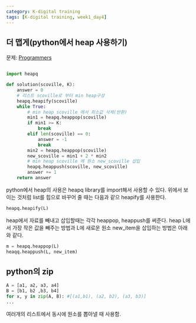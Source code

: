 ```yaml
---
category: K-digital training
tags: [K-digital training, week1_day4]
---
```


## 더 맵게(python에서 heap 사용하기)

문제: [Programmers](https://programmers.co.kr/learn/courses/30/lessons/42626)

```python

import heapq

def solution(scoville, K):
    answer = 0
    # 리스트 scoville로 부터 min heap구성
    heapq.heapify(scoville)
    while True:
        # min heap scoville 에서 최소값 삭제(반환)
        min1 = heapq.heappop(scoville)
        if min1 >= K:
            break
        elif len(scoville) == 0:
            answer = -1
            break
        min2 = heapq.heappop(scoville)
        new_scoville = min1 + 2 * min2
        # min heap scoville 에 원소 new_scoville 삽입
        heapq.heappush(scoville, new_scoville)
        answer += 1
    return answer

```

python에서 heap의 사용은 heapq library를 import해서 사용할 수 있다. 위에서 보이는 것처럼 list를 힙으로 바꾸어 줄 때는 다음과 같으 heapify를 사용한다.
```python
heapq.heapify(L)
```
heap에서 자료를 빼내고 삽입할때는 각각 heappop, heappush를 써준다. heap L에서 가장 작은 값을 빼주는 방법과 L에 새로운 원소 new_item을 삽입하는 방법은 아래와 같다.
```python
m = heapq.heappop(L)
heaqq.heappush(L, new_item)
```

## python의 zip
```python
A = [a1, a2, a3, a4]
B = [b1, b2 ,b3, b4]
for x, y in zip(A, B): #[(a1,b1), (a2, b2), (a3, b3)]
...
```
여러개의 리스트에서 동시에 원소를 뽑아낼 때 사용함.
